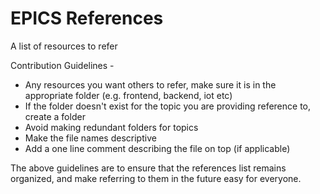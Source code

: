 # EPICS References
A list of resources to refer

Contribution Guidelines - 
- Any resources you want others to refer, make sure it is in the appropriate folder (e.g. frontend, backend, iot etc)
- If the folder doesn't exist for the topic you are providing reference to, create a folder
- Avoid making redundant folders for topics
- Make the file names descriptive
- Add a one line comment describing the file on top (if applicable)

The above guidelines are to ensure that the references list remains organized, and make referring to them in the future easy for everyone.
